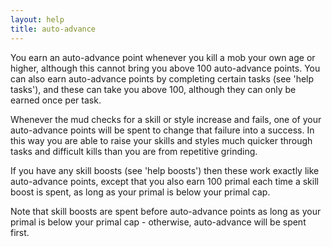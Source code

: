 ```yaml
---
layout: help
title: auto-advance
---
```


You earn an auto-advance point whenever you kill a mob your own age or higher, 
although this cannot bring you above 100 auto-advance points.  You can also 
earn auto-advance points by completing certain tasks (see 'help tasks'), and 
these can take you above 100, although they can only be earned once per task.

Whenever the mud checks for a skill or style increase and fails, one of your 
auto-advance points will be spent to change that failure into a success.  In 
this way you are able to raise your skills and styles much quicker through 
tasks and difficult kills than you are from repetitive grinding.

If you have any skill boosts (see 'help boosts') then these work exactly like 
auto-advance points, except that you also earn 100 primal each time a skill 
boost is spent, as long as your primal is below your primal cap.

Note that skill boosts are spent before auto-advance points as long as your 
primal is below your primal cap - otherwise, auto-advance will be spent first.
